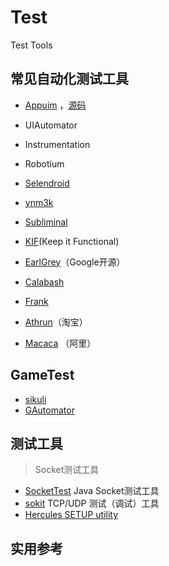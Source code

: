 # Test
Test Tools

## 常见自动化测试工具

- [Appuim](http://appium.io/) ，[源码](https://github.com/appium)

- UIAutomator

- Instrumentation 

- Robotium 

- [Selendroid](https://www.gitbook.com/book/lihuazhang/selendroid/details)

- [ynm3k](https://github.com/douban/ynm3k ) 

- [Subliminal](https://github.com/inkling/Subliminal)

- [KIF](https://github.com/kif-framework/KIF)(Keep it Functional)

- [EarlGrey](https://github.com/google/EarlGrey)（Google开源）

- [Calabash](https://github.com/calabash)

- [Frank](http://www.testingwithfrank.com/)

- [Athrun](http://code.taobao.org/p/athrun/wiki/index/)（淘宝）

- [Macaca](https://macacajs.com/) （阿里）

## GameTest

- [sikuli](http://www.sikuli.org)
- [GAutomator](https://github.com/Tencent/GAutomator)

## 测试工具

> Socket测试工具

- [SocketTest](http://sockettest.sourceforge.net/) Java Socket测试工具
- [sokit](https://sokit.soft32.com/) TCP/UDP 测试（调试）工具 
- [Hercules SETUP utility](https://www.hw-group.com/software/hercules-setup-utility)


## 实用参考  





